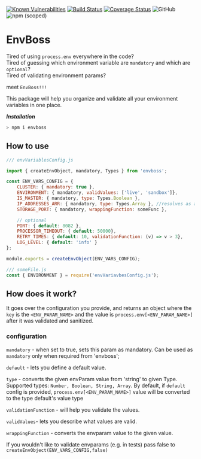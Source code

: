 [![Known Vulnerabilities](https://snyk.io/test/github/PayU/envboss/badge.svg?targetFile=package.json)](https://snyk.io/test/github/PayU/envboss?targetFile=package.json)
[![Build Status](https://travis-ci.com/PayU/envboss.svg?branch=master)](https://travis-ci.com/PayU/envboss)
[![Coverage Status](https://coveralls.io/repos/github/PayU/envboss/badge.svg?branch=master)](https://coveralls.io/github/PayU/envboss?branch=master)
![GitHub](https://img.shields.io/github/license/PayU/envboss)
![npm (scoped)](https://img.shields.io/npm/v/envboss)

# EnvBoss 
Tired of using `process.env` everywhere in the code?<br>
Tired of guessing which environment variable are `mandatory` and which are `optional`?<br>
Tired of validating environment params?

meet `EnvBoss!!!` 

This package will help you organize and validate all your environment variables in one place.


***Installation***
```bash
> npm i envboss
``` 
 
## How to use

```javascript
/// envVariablesConfig.js

import { createEnvObject, mandatory, Types } from 'envboss';

const ENV_VARS_CONFIG = {
    CLUSTER: { mandatory: true },
    ENVIRONMENT: { mandatory, validValues: ['live', 'sandbox']},
    IS_MASTER: { mandatory, type: Types.Boolean },
    IP_ADDRESSES_ARR: { mandatory, type: Types.Array }, //resolves as array of ip addresses
    STORAGE_PORT: { mandatory, wrappingFunction: someFunc },

    // optional
    PORT: { default: 8082 },
    PROCESSOR_TIMEOUT: { default: 50000},
    RETRY_TIMES: { default: 10, validationFunction: (v) => v > 3},
    LOG_LEVEL: { default: 'info' }
};

module.exports = createEnvObject(ENV_VARS_CONFIG);
```

```javascript
/// someFile.js
const { ENVIRONMENT } = require('envVariavbesConfig.js');

```

## How does it work?
It goes over the configuration you provide, and returns an object where the `key` is the `<ENV_PARAM_NAME>` and the value is `process.env[<ENV_PARAM_NAME>]` after it was validated and sanitized.
 
### configuration

`mandatory` - when set to true, sets this param as mandatory. Can be used as `mandatory` only when required from 'envboss';

`default` - lets you define a default value.

`type` - converts the given envParam value from 'string' to given Type. Supported types: `Number, Boolean, String, Array`. By default,
if `default` config is provided, `process.env[<ENV_PARAM_NAME>]` value will be converted to the type default's value type 

`validationFunction` - will help you validate the values.

`validValues`- lets you describe what values are valid. 

`wrappingFunction` - converts the envparam value to the given value. 

If you wouldn't like to validate envparams (e.g. in tests) pass false to 
```createEnvObject(ENV_VARS_CONFIG,false)```

 
